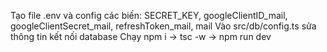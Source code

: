Tạo file .env và config các biến: SECRET_KEY, googleClientID_mail, googleClientSecret_mail, refreshToken_mail, mail
Vào src/db/config.ts sửa thông tin kết nối database
Chạy npm i -> tsc -w -> npm run dev
